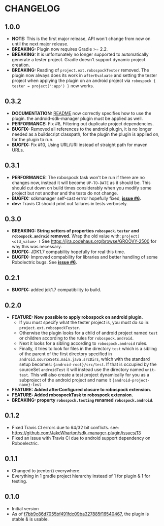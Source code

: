 CHANGELOG
=====================

1.0.0
---------------------
+ **NOTE:** This is the first major release, API won't change from now on
until the next major release.
+ **BREAKING:** Plugin now requires Gradle >= 2.2.
+ **BREAKING:** It is unfortunately no longer supported to automatically generate a tester project. Gradle doesn't support dynamic project creation.
+ **BREAKING:** Reading of `project.ext.robospockTester` removed. The plugin now always does its work in `afterEvaluate` and setting the tester project when applying the plugin on an android project via `robospock { tester = project(':app') }` now works.

0.3.2
---------------------
+ **DOCUMENTATION:** [README](README.md) now correctly specifies how to use the plugin. the android-sdk-manager plugin must be applied as well.
+ **PERFORMANCE:** Fix #8, Filtering out duplicate project dependencies.
+ **BUGFIX:** Removed all references to the android plugin, it is no longer needed as a buildscript classpath, for the plugin the plugin is applied on, for the plugin to run.
+ **BUGFIX:** Fix #10, Using URL/URI instead of straight path for maven URLs.

0.3.1
---------------------
+ **PERFORMANCE:** The robospock task won't be run if there are no changes now, instead it will become `UP-TO-DATE` as it should be. This should cut down on build times considerably when you modify some project but not another and the tests do not change.
+ **BUGFIX:** sdkmanager self-cast errror hopefully fixed, **[issue #6](/../../issues/6).**
+ **dev:** Travis CI should print out failures in tests verbosely.

0.3.0
---------------------
+ **BREAKING:** **String setters of properties `robospock.tester` and  `robospock.android` removed.** Wrap the old value with: `project( <old_value> )` See https://jira.codehaus.org/browse/GROOVY-2500 for why this was necessary.
+ **BUGFIX:** JDK1.7 compability hopefully for real this time.
+ **BUGFIX:** Improved compability for libraries and better handling of some Robolectric bugs. See **[issue #6](/../../issues/6).**

0.2.1
---------------------
+ **BUGFIX:** added jdk1.7 compatibility to build.

0.2.0
---------------------
+ **FEATURE:** **Now possible to apply robospock on android plugin.**
    + If you must specify what the tester project is, you must do so in:
	`project.ext.robospockTester`.
    + Otherwise the plugin looks for a child of android project named `test` or children according to the rules for `robospock.android`.
    + Next it looks for a sibling according to `robospock.android` rules.
    + Finally, it tries to look for files in the directory `test` which is a sibling of the parent of the first directory specified in `android.sourceSets.main.java.srcDirs`, which with the standard setup becomes: `{android-root}/src/test`. If that is occupied by the sourceSet `androidTest` it will instead use the directory named `unit-test`. This will also create a test project dynamically for you as a subproject of the android project and name it `{android-project-name}-test`
+ **FEATURE:** **Added afterConfigured closure to robospock extension.**
+ **FEATURE:** **Added robospockTask to robospock extension.**
+ **BREAKING:** **property `robospock.testing` renamed `robospock.android`.**

0.1.2
---------------------
+ Fixed Travis CI errors due to 64/32 bit conflicts.
  see: https://github.com/JakeWharton/sdk-manager-plugin/issues/13
+ Fixed an issue with Travis CI due to android support dependency on Roboelectric.

0.1.1
---------------------
+ Changed to jcenter() everywhere.
+ Everything in 1 gradle project hierarchy instead of 1 for plugin & 1 for testing.

0.1.0
---------------------
+ Initial version
+ As of [f7bb9c86d7055bf491fdc09ba327885f16540467](https://github.com/Centril/gradle-plugin-robospock/commit/9fedfc1393911ba0d10211ef6593e9447baa982b), the plugin is stable & is usable.
